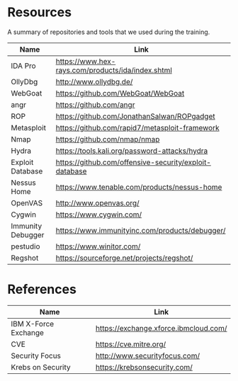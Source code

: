 # Resources
A summary of repositories and tools that we used during the training.

Name | Link
---- | ----
IDA Pro | https://www.hex-rays.com/products/ida/index.shtml
OllyDbg | http://www.ollydbg.de/
WebGoat | https://github.com/WebGoat/WebGoat
angr | https://github.com/angr
ROP | https://github.com/JonathanSalwan/ROPgadget
Metasploit | https://github.com/rapid7/metasploit-framework
Nmap | https://github.com/nmap/nmap
Hydra | https://tools.kali.org/password-attacks/hydra
Exploit Database | https://github.com/offensive-security/exploit-database
Nessus Home | https://www.tenable.com/products/nessus-home
OpenVAS | http://www.openvas.org/
Cygwin | https://www.cygwin.com/
Immunity Debugger | https://www.immunityinc.com/products/debugger/
pestudio | https://www.winitor.com/
Regshot | https://sourceforge.net/projects/regshot/

# References

Name | Link
---- | ----
IBM X-Force Exchange | https://exchange.xforce.ibmcloud.com/
CVE | https://cve.mitre.org/
Security Focus | http://www.securityfocus.com/
Krebs on Security | https://krebsonsecurity.com/

